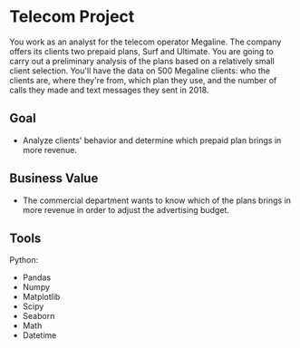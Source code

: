 # Telecom Project

You work as an analyst for the telecom operator Megaline. The company offers its clients two prepaid plans, Surf and Ultimate. You are going to carry out a preliminary analysis of the plans based on a relatively small client selection. You'll have the data on 500 Megaline clients: who the clients are, where they're from, which plan they use, and the number of calls they made and text messages they sent in 2018.

## Goal

- Analyze clients' behavior and determine which prepaid plan brings in more revenue.

## Business Value

- The commercial department wants to know which of the plans brings in more revenue in order to adjust the advertising budget.

## Tools

Python:
- Pandas
- Numpy
- Matplotlib
- Scipy
- Seaborn
- Math
- Datetime
